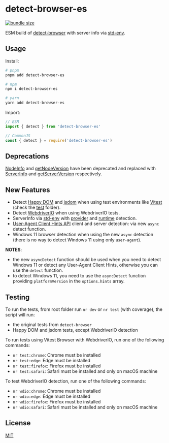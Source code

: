 
# detect-browser-es

[![bundle size](https://flat.badgen.net/bundlephobia/minzip/detect-browser-es)](https://bundlephobia.com/package/detect-browser-es)

ESM build of [detect-browser](https://www.npmjs.com/package/detect-browser) with server info via [std-env](https://github.com/unjs/std-env).

## Usage

Install:

```sh
# pnpm
pnpm add detect-browser-es

# npm
npm i detect-browser-es

# yarn
yarn add detect-browser-es
```

Import:

```js
// ESM
import { detect } from 'detect-browser-es'

// CommonJS
const { detect } = require('detect-browser-es')
```

## Deprecations

[NodeInfo](https://github.com/DamonOehlman/detect-browser/blob/master/src/index.ts#L30) and [getNodeVersion](https://github.com/DamonOehlman/detect-browser/blob/master/src/index.ts#L306C17-L306C31) have been deprecated and replaced with [ServerInfo](https://github.com/userquin/detect-browser-es/blob/main/src/index.ts#L47) and [getServerVersion](https://github.com/userquin/detect-browser-es/blob/main/src/index.ts#L366) respectively.

## New Features

- Detect [Happy DOM](https://github.com/capricorn86/happy-dom) and [jsdom](https://github.com/jsdom/jsdom) when using test environments like [Vitest](https://github.com/vitest-dev/vitest) (check the [test](https://github.com/userquin/detect-browser-es/tree/main/test) folder).
- Detect [WebdriverIO](https://github.com/webdriverio/webdriverio) when using WebdriverIO tests.
- ServerInfo via [std-env](https://github.com/unjs/std-env) with [provider](https://github.com/unjs/std-env#provider-detection) and [runtime](https://github.com/unjs/std-env#runtime-detection) detection.
- [User-Agent Client Hints API](https://developer.mozilla.org/en-US/docs/Web/API/User-Agent_Client_Hints_API) client and server detection: via new `async` detect function.
- Windows 11 browser detection when using the new `async` detection (there is no way to detect Windows 11 using only `user-agent`).

**NOTES**: 
- the new `asyncDetect` function should be used when you need to detect Windows 11 or detect any User-Agent Client Hints, otherwise you can use the `detect` function.
- to detect Windows 11, you need to use the `asyncDetect` function providing `platformVersion` in the `options.hints` array.

## Testing

To run the tests, from root folder run `nr dev` or `nr test` (with coverage), the script will run:
- the original tests from `detect-browser`
- Happy DOM and jsdom tests, except WebdriverIO detection

To run tests using Vitest Browser with WebdriverIO, run one of the following commands:
- `nr test:chrome`: Chrome must be installed
- `nr test:edge`: Edge must be installed
- `nr test:firefox`: Firefox must be installed
- `nr test:safari`: Safari must be installed and only on macOS machine

To test WebdriverIO detection, run one of the following commands:
- `nr wdio:chrome`: Chrome must be installed
- `nr wdio:edge`: Edge must be installed
- `nr wdio:firefox`: Firefox must be installed
- `nr wdio:safari`: Safari must be installed and only on macOS machine

## License

[MIT](./LICENSE)
